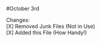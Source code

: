 #October 3rd  
  
Changes:  
[X] Removed Junk Files (Not in Use)  
[X] Added this File (How Handy!)  
